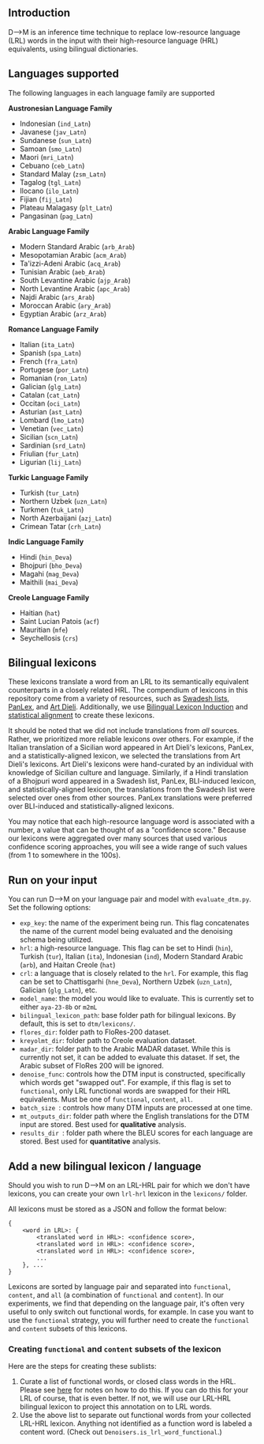 ## Introduction

D-->M is an inference time technique to replace low-resource language (LRL) words in the input with their high-resource language (HRL) equivalents, using bilingual dictionaries.

## Languages supported
The following languages in each language family are supported

**Austronesian Language Family**
* Indonesian (`ind_Latn`)
* Javanese (`jav_Latn`)
* Sundanese (`sun_Latn`)
* Samoan (`smo_Latn`)
* Maori (`mri_Latn`)
* Cebuano (`ceb_Latn`)
* Standard Malay (`zsm_Latn`)
* Tagalog (`tgl_Latn`)
* Ilocano (`ilo_Latn`)
* Fijian (`fij_Latn`)
* Plateau Malagasy (`plt_Latn`)
* Pangasinan (`pag_Latn`)

**Arabic Language Family**
* Modern Standard Arabic (`arb_Arab`)
* Mesopotamian Arabic (`acm_Arab`)
* Ta'izzi-Adeni Arabic (`acq_Arab`)
* Tunisian Arabic (`aeb_Arab`)
* South Levantine Arabic (`ajp_Arab`)
* North Levantine Arabic (`apc_Arab`)
* Najdi Arabic (`ars_Arab`)
* Moroccan Arabic (`ary_Arab`)
* Egyptian Arabic (`arz_Arab`)

**Romance Language Family**
* Italian (`ita_Latn`)
* Spanish (`spa_Latn`)
* French (`fra_Latn`)
* Portugese (`por_Latn`)
* Romanian (`ron_Latn`)
* Galician (`glg_Latn`)
* Catalan (`cat_Latn`)
* Occitan (`oci_Latn`)
* Asturian (`ast_Latn`)
* Lombard (`lmo_Latn`)
* Venetian (`vec_Latn`)
* Sicilian (`scn_Latn`)
* Sardinian (`srd_Latn`)
* Friulian (`fur_Latn`)
* Ligurian (`lij_Latn`)

**Turkic Language Family**
* Turkish (`tur_Latn`)
* Northern Uzbek (`uzn_Latn`)
* Turkmen (`tuk_Latn`)
* North Azerbaijani (`azj_Latn`)
* Crimean Tatar (`crh_Latn`)

**Indic Language Family**
* Hindi (`hin_Deva`)
* Bhojpuri (`bho_Deva`)
* Magahi (`mag_Deva`)
* Maithili (`mai_Deva`)

**Creole Language Family**
* Haitian (`hat`)
* Saint Lucian Patois (`acf`)
* Mauritian (`mfe`)
* Seychellosis (`crs`)

## Bilingual lexicons 
These lexicons translate a word from an LRL to its semantically equivalent counterparts in a closely related HRL. The compendium of lexicons in this repository come from a variety of resources, such as [Swadesh lists](https://en.wiktionary.org/wiki/Category:Swadesh_lists_by_language), [PanLex](https://panlex.org/), and [Art Dieli](http://www.dieli.net/SicilyPage/SicilianLanguage/Vocabulary.html). Additionally, we use [Bilingual Lexicon Induction](https://aclanthology.org/2024.lrec-main.1526/) and [statistical alignment](https://aclanthology.org/N13-1073.pdf) to create these lexicons.

It should be noted that we did not include translations from *all* sources. Rather, we prioritized more reliable lexicons over others. For example, if the Italian translation of a Sicilian word appeared in Art Dieli's lexicons, PanLex, and a statistically-aligned lexicon, we selected the translations from Art Dieli's lexicons. Art Dieli's lexicons were hand-curated by an individual with knowledge of Sicilian culture and language. Similarly, if a Hindi translation of a Bhojpuri word appeared in a Swadesh list, PanLex, BLI-induced lexicon, and statistically-aligned lexicon, the translations from the Swadesh list were selected over ones from other sources. PanLex translations were preferred over BLI-induced and statistically-aligned lexicons. 

You may notice that each high-resource language word is associated with a number, a value that can be thought of as a "confidence score." Because our lexicons were aggregated over many sources that used various confidence scoring approaches, you will see a wide range of such values (from 1 to somewhere in the 100s).

## Run on your input
You can run D-->M on your  language pair and model with `evaluate_dtm.py`. Set the following options:

* `exp_key`: the name of the experiment being run. This flag concatenates the name of the current model being evaluated and the denoising schema being utilized.
* `hrl`: a high-resource language. This flag can be set to Hindi (`hin`), Turkish (`tur`), Italian (`ita`), Indonesian (`ind`), Modern Standard Arabic (`arb`), and Haitan Creole (`hat`)
* `crl`: a language that is closely related to the `hrl`. For example, this flag can be set to Chattisgarhi (`hne_Deva`), Northern Uzbek (`uzn_Latn`), Galician (`glg_Latn`), etc.
* `model_name`: the model you would like to evaluate. This is currently set to either `aya-23-8b` or `m2mL`
* `bilingual_lexicon_path`: base folder path for bilingual lexicons. By default, this is set to `dtm/lexicons/`.
* `flores_dir`: folder path to FloRes-200 dataset.
* `kreyolmt_dir`: folder path to Creole evaluation dataset.
* `madar_dir`: folder path to the Arabic MADAR dataset. While this is currently not set, it can be added to evaluate this dataset. If set, the Arabic subset of FloRes 200 will be ignored.
* `denoise_func`: controls how the DTM input is constructed, specifically which words get "swapped out". For example, if this flag is set to `functional`, only LRL functional words are swapped for their HRL equivalents. Must be one of `functional`, `content`, `all`.
* `batch_size `: controls how many DTM inputs are processed at one time.
* `mt_outputs_dir`: folder path where the English translations for the DTM input are stored. Best used for **qualitative** analysis.
* `results_dir `: folder path where the BLEU scores for each language are stored. Best used for **quantitative** analysis.

## Add a new bilingual lexicon / language
Should you wish to run D-->M on an LRL-HRL pair for which we don't have lexicons, you can create your own `lrl-hrl` lexicon in the `lexicons/` folder.

All lexicons must be stored as a JSON and follow the format below:
```
{
    <word in LRL>: {
        <translated word in HRL>: <confidence score>,
        <translated word in HRL>: <confidence score>,
        <translated word in HRL>: <confidence score>,
        ...
    }, ...
}
```

Lexicons are sorted by language pair and separated into `functional`, `content`, and `all` (a combination of `functional` and `content`). 
In our experiments, we find that depending on the language pair, it's often very useful to only switch out functional words, for example.
In case you want to use the `functional` strategy, you will further need to create the `functional` and `content` subsets of this lexicons.


### Creating `functional` and `content` subsets of the lexicon

Here are the steps for creating these sublists:
1) Curate a list of functional words, or closed class words in the HRL. Please see [here](https://github.com/niyatibafna/dialup/tree/dtm/mtd/generating_artificial_dialects) for notes on how to do this. If you can do this for your LRL of course, that is even better. If not, we will use our LRL-HRL bilingual lexicon to project this annotation on to LRL words.
2) Use the above list to separate out functional words from your collected LRL-HRL lexicon. Anything not identified as a function word is labeled a content word. (Check out `Denoisers.is_lrl_word_functional`.)




